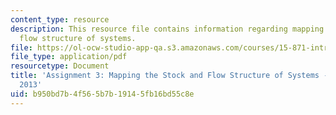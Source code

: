 ```yaml
---
content_type: resource
description: This resource file contains information regarding mapping the stock and
  flow structure of systems.
file: https://ol-ocw-studio-app-qa.s3.amazonaws.com/courses/15-871-introduction-to-system-dynamics-fall-2013/b950bd7b4f565b7b19145fb16bd55c8e_MIT15_871F13_ass3.pdf
file_type: application/pdf
resourcetype: Document
title: 'Assignment 3: Mapping the Stock and Flow Structure of Systems - 15.871 Fall
  2013'
uid: b950bd7b-4f56-5b7b-1914-5fb16bd55c8e
---
```

